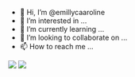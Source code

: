 - 👋 Hi, I’m @emillycaaroline
- 👀 I’m interested in ...
- 🌱 I’m currently learning ...
- 💞️ I’m looking to collaborate on ...
- 📫 How to reach me ...


<div> 
  <a href="https://instagram.com/emilly_caaroline_?igshid=OGQ5ZDc2ODk2ZA==" target="_blank"><img src="https://img.shields.io/badge/-Instagram-%23E4405F?style=for-the-badge&logo=instagram&logoColor=white" target="_blank"></a>
  <a href="https://www.linkedin.com/in/emilly-caroline-129936290" target="_blank"><img src="https://img.shields.io/badge/-LinkedIn-%230077B5?style=for-the-badge&logo=linkedin&logoColor=white" target="_blank"></a> 
  
</div>


  
<!---
emillycaaroline/emillycaaroline is a ✨ special ✨ repository because its `README.md` (this file) appears on your GitHub profile.
You can click the Preview link to take a look at your changes.
--->
